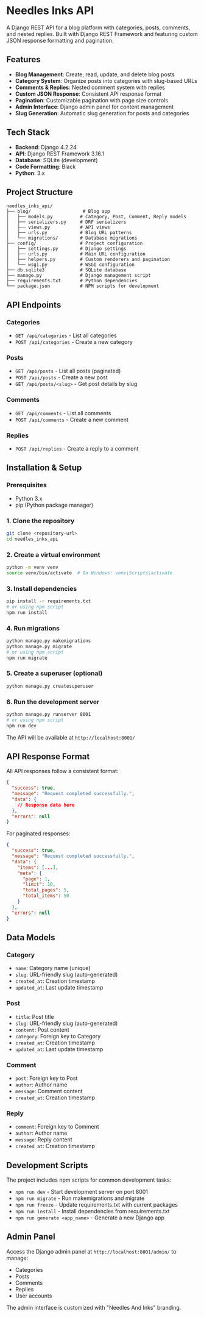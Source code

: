 # Needles Inks API

A Django REST API for a blog platform with categories, posts, comments, and nested replies. Built with Django REST Framework and featuring custom JSON response formatting and pagination.

## Features

- **Blog Management**: Create, read, update, and delete blog posts
- **Category System**: Organize posts into categories with slug-based URLs
- **Comments & Replies**: Nested comment system with replies
- **Custom JSON Response**: Consistent API response format
- **Pagination**: Customizable pagination with page size controls
- **Admin Interface**: Django admin panel for content management
- **Slug Generation**: Automatic slug generation for posts and categories

## Tech Stack

- **Backend**: Django 4.2.24
- **API**: Django REST Framework 3.16.1
- **Database**: SQLite (development)
- **Code Formatting**: Black
- **Python**: 3.x

## Project Structure

```
needles_inks_api/
├── blog/                   # Blog app
│   ├── models.py          # Category, Post, Comment, Reply models
│   ├── serializers.py     # DRF serializers
│   ├── views.py           # API views
│   ├── urls.py            # Blog URL patterns
│   └── migrations/        # Database migrations
├── config/                # Project configuration
│   ├── settings.py        # Django settings
│   ├── urls.py            # Main URL configuration
│   ├── helpers.py         # Custom renderers and pagination
│   └── wsgi.py            # WSGI configuration
├── db.sqlite3             # SQLite database
├── manage.py              # Django management script
├── requirements.txt       # Python dependencies
└── package.json           # NPM scripts for development
```

## API Endpoints

### Categories

- `GET /api/categories` - List all categories
- `POST /api/categories` - Create a new category

### Posts

- `GET /api/posts` - List all posts (paginated)
- `POST /api/posts` - Create a new post
- `GET /api/posts/<slug>` - Get post details by slug

### Comments

- `GET /api/comments` - List all comments
- `POST /api/comments` - Create a new comment

### Replies

- `POST /api/replies` - Create a reply to a comment

## Installation & Setup

### Prerequisites

- Python 3.x
- pip (Python package manager)

### 1. Clone the repository

```bash
git clone <repository-url>
cd needles_inks_api
```

### 2. Create a virtual environment

```bash
python -m venv venv
source venv/bin/activate  # On Windows: venv\Scripts\activate
```

### 3. Install dependencies

```bash
pip install -r requirements.txt
# or using npm script
npm run install
```

### 4. Run migrations

```bash
python manage.py makemigrations
python manage.py migrate
# or using npm script
npm run migrate
```

### 5. Create a superuser (optional)

```bash
python manage.py createsuperuser
```

### 6. Run the development server

```bash
python manage.py runserver 8001
# or using npm script
npm run dev
```

The API will be available at `http://localhost:8001/`

## API Response Format

All API responses follow a consistent format:

```json
{
  "success": true,
  "message": "Request completed successfully.",
  "data": {
    // Response data here
  },
  "errors": null
}
```

For paginated responses:

```json
{
  "success": true,
  "message": "Request completed successfully.",
  "data": {
    "items": [...],
    "meta": {
      "page": 1,
      "limit": 10,
      "total_pages": 5,
      "total_items": 50
    }
  },
  "errors": null
}
```

## Data Models

### Category

- `name`: Category name (unique)
- `slug`: URL-friendly slug (auto-generated)
- `created_at`: Creation timestamp
- `updated_at`: Last update timestamp

### Post

- `title`: Post title
- `slug`: URL-friendly slug (auto-generated)
- `content`: Post content
- `category`: Foreign key to Category
- `created_at`: Creation timestamp
- `updated_at`: Last update timestamp

### Comment

- `post`: Foreign key to Post
- `author`: Author name
- `message`: Comment content
- `created_at`: Creation timestamp

### Reply

- `comment`: Foreign key to Comment
- `author`: Author name
- `message`: Reply content
- `created_at`: Creation timestamp

## Development Scripts

The project includes npm scripts for common development tasks:

- `npm run dev` - Start development server on port 8001
- `npm run migrate` - Run makemigrations and migrate
- `npm run freeze` - Update requirements.txt with current packages
- `npm run install` - Install dependencies from requirements.txt
- `npm run generate <app_name>` - Generate a new Django app

## Admin Panel

Access the Django admin panel at `http://localhost:8001/admin/` to manage:

- Categories
- Posts
- Comments
- Replies
- User accounts

The admin interface is customized with "Needles And Inks" branding.
